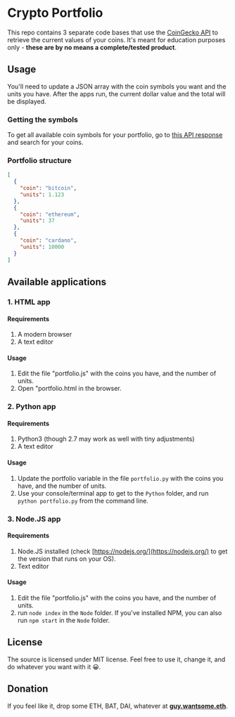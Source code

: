 # Crypto Portfolio

This repo contains 3 separate code bases that use the [CoinGecko API](https://www.coingecko.com/en/api) to retrieve the current values of your coins. It's meant for education purposes only - **these are by no means a complete/tested product**.

## Usage

You'll need to update a JSON array with the coin symbols you want and the units you have. After the apps run, the current dollar value and the total will be displayed.

### Getting the symbols

To get all available coin symbols for your portfolio, go to [this API response](https://api.coingecko.com/api/v3/coins/list) and search for your coins.

### Portfolio structure

```json
[
  {
    "coin": "bitcoin",
    "units": 1.123
  },
  {
    "coin": "ethereum",
    "units": 37
  },
  {
    "coin": "cardano",
    "units": 10000
  }
]
```

## Available applications

### 1. HTML app

#### Requirements

1. A modern browser
1. A text editor

#### Usage

1. Edit the file "portfolio.js" with the coins you have, and the number of units.
1. Open "portfolio.html in the browser.

### 2. Python app

#### Requirements

1. Python3 (though 2.7 may work as well with tiny adjustments)
1. A text editor

#### Usage

1. Update the portfolio variable in the file `portfolio.py` with the coins you have, and the number of units.
1. Use your console/terminal app to get to the `Python` folder, and run `python portfolio.py` from the command line.

### 3. Node.JS app

#### Requirements

1. Node.JS installed (check [https://nodejs.org/](https://nodejs.org/) to get the version that runs on your OS).
1. Text editor

#### Usage

1. Edit the file "portfolio.js" with the coins you have, and the number of units.
1. run `node index` in the `Node` folder. If you've installed NPM, you can also run `npm start` in the `Node` folder.


## License

The source is licensed under MIT license. Feel free to use it, change it, and do whatever you want with it 😀.

## Donation

If you feel like it, drop some ETH, BAT, DAI, whatever at **[guy.wantsome.eth](https://etherscan.io/address/guy.wantsome.eth)**.
